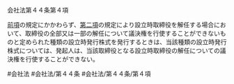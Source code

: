 会社法第４４条第４項

[前項](会社法＿＿＿＿第４４条第３項)の規定にかかわらず、[第二項](会社法＿＿＿＿第４４条第２項)の規定により設立時取締役を解任する場合において、取締役の全部又は一部の解任について議決権を行使することができないものと定められた種類の設立時発行株式を発行するときは、当該種類の設立時発行株式については、発起人は、当該取締役となる設立時取締役の解任についての議決権を行使することができない。

#会社法
#会社法/第４４条
#会社法/第４４条/第４項
